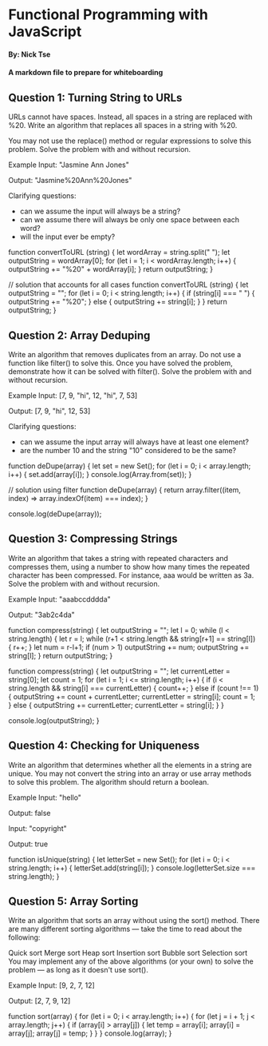 # Functional Programming with JavaScript

#### By: Nick Tse

#### A markdown file to prepare for whiteboarding

## Question 1: Turning String to URLs

URLs cannot have spaces. Instead, all spaces in a string are replaced with %20. Write an algorithm that replaces all spaces in a string with %20.

You may not use the replace() method or regular expressions to solve this problem. Solve the problem with and without recursion.

Example
Input: "Jasmine Ann Jones"

Output: "Jasmine%20Ann%20Jones"

Clarifying questions:
* can we assume the input will always be a string?
* can we assume there will always be only one space between each word?
* will the input ever be empty?

function convertToURL (string) {
  let wordArray = string.split(" ");
  let outputString = wordArray[0];
  for (let i = 1; i < wordArray.length; i++) {
    outputString += "%20" + wordArray[i];
  }
  return outputString;
}

// solution that accounts for all cases
function convertToURL (string) {
  let outputString = "";
  for (let i = 0; i < string.length; i++) {
    if (string[i] === " ") {
      outputString += "%20";
    } else {
      outputString += string[i];
    }
  }
  return outputString;
}

## Question 2: Array Deduping

Write an algorithm that removes duplicates from an array. Do not use a function like filter() to solve this. Once you have solved the problem, demonstrate how it can be solved with filter(). Solve the problem with and without recursion.

Example
Input: [7, 9, "hi", 12, "hi", 7, 53]

Output: [7, 9, "hi", 12, 53]

Clarifying questions:
* can we assume the input array will always have at least one element?
* are the number 10 and the string "10" considered to be the same?

function deDupe(array) {
	let set = new Set();
  for (let i = 0; i < array.length; i++) {
		set.add(array[i]);
  }
  console.log(Array.from(set));
}

// solution using filter
function deDupe(array) {
  return array.filter((item, index) => array.indexOf(item) === index);
}

console.log(deDupe(array));

## Question 3: Compressing Strings

Write an algorithm that takes a string with repeated characters and compresses them, using a number to show how many times the repeated character has been compressed. For instance, aaa would be written as 3a. Solve the problem with and without recursion.

Example
Input: "aaabccdddda"

Output: "3ab2c4da"

function compress(string) {
  let outputString = "";
  let l = 0;
  while (l < string.length) {
    let r = l;
    while (r+1 < string.length && string[r+1] == string[l]) {
      r++;
    }
    let num = r-l+1;
    if (num > 1) outputString += num;
    outputString += string[l];
  }
  return outputString;
}


function compress(string) {
  let outputString = "";
  let currentLetter = string[0];
  let count = 1;
  for (let i = 1; i <= string.length; i++) {
    if (i < string.length && string[i] === currentLetter) {
    	count++;
    } else if (count !== 1) {
    	outputString += count + currentLetter;
      currentLetter = string[i];
      count = 1;
    } else {
    	outputString += currentLetter;
      currentLetter = string[i];
    }
  }
  <!-- if (count === 1) {
  	outputString += currentLetter;
  } else {
  	outputString += count + currentLetter;
  } -->
  console.log(outputString);
}

## Question 4: Checking for Uniqueness

Write an algorithm that determines whether all the elements in a string are unique. You may not convert the string into an array or use array methods to solve this problem. The algorithm should return a boolean.

Example
Input: "hello"

Output: false

Input: "copyright"

Output: true

function isUnique(string) {
	let letterSet = new Set();
	for (let i = 0; i < string.length; i++) {
  	letterSet.add(string[i]);
  }
  console.log(letterSet.size === string.length);
}

## Question 5: Array Sorting

Write an algorithm that sorts an array without using the sort() method. There are many different sorting algorithms — take the time to read about the following:

Quick sort
Merge sort
Heap sort
Insertion sort
Bubble sort
Selection sort
You may implement any of the above algorithms (or your own) to solve the problem — as long as it doesn't use sort().

Example
Input: [9, 2, 7, 12]

Output: [2, 7, 9, 12]

function sort(array) {
  for (let i = 0; i < array.length; i++) {
    for (let j = i + 1; j < array.length; j++) {
      if (array[i] > array[j]) {
        let temp = array[i];
        array[i] = array[j];
        array[j] = temp;
      }
    }
  }
  console.log(array);
}